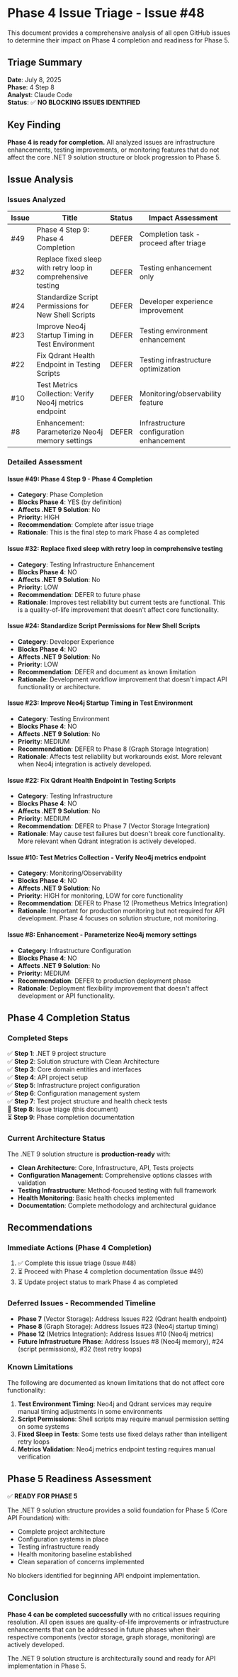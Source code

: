 # Phase 4 Issue Triage - Issue #48

This document provides a comprehensive analysis of all open GitHub issues to determine their impact on Phase 4 completion and readiness for Phase 5.

## Triage Summary

**Date**: July 8, 2025  
**Phase**: 4 Step 8  
**Analyst**: Claude Code  
**Status**: ✅ **NO BLOCKING ISSUES IDENTIFIED**

## Key Finding

**Phase 4 is ready for completion.** All analyzed issues are infrastructure enhancements, testing improvements, or monitoring features that do not affect the core .NET 9 solution structure or block progression to Phase 5.

## Issue Analysis

### Issues Analyzed

| Issue | Title | Status | Impact Assessment |
|-------|-------|--------|-------------------|
| #49 | Phase 4 Step 9: Phase 4 Completion | DEFER | Completion task - proceed after triage |
| #32 | Replace fixed sleep with retry loop in comprehensive testing | DEFER | Testing enhancement only |
| #24 | Standardize Script Permissions for New Shell Scripts | DEFER | Developer experience improvement |
| #23 | Improve Neo4j Startup Timing in Test Environment | DEFER | Testing environment enhancement |
| #22 | Fix Qdrant Health Endpoint in Testing Scripts | DEFER | Testing infrastructure optimization |
| #10 | Test Metrics Collection: Verify Neo4j metrics endpoint | DEFER | Monitoring/observability feature |
| #8 | Enhancement: Parameterize Neo4j memory settings | DEFER | Infrastructure configuration enhancement |

### Detailed Assessment

#### Issue #49: Phase 4 Step 9 - Phase 4 Completion
- **Category**: Phase Completion
- **Blocks Phase 4**: YES (by definition)
- **Affects .NET 9 Solution**: No
- **Priority**: HIGH
- **Recommendation**: Complete after issue triage
- **Rationale**: This is the final step to mark Phase 4 as completed

#### Issue #32: Replace fixed sleep with retry loop in comprehensive testing
- **Category**: Testing Infrastructure Enhancement
- **Blocks Phase 4**: NO
- **Affects .NET 9 Solution**: No
- **Priority**: LOW
- **Recommendation**: DEFER to future phase
- **Rationale**: Improves test reliability but current tests are functional. This is a quality-of-life improvement that doesn't affect core functionality.

#### Issue #24: Standardize Script Permissions for New Shell Scripts
- **Category**: Developer Experience
- **Blocks Phase 4**: NO
- **Affects .NET 9 Solution**: No
- **Priority**: LOW
- **Recommendation**: DEFER and document as known limitation
- **Rationale**: Development workflow improvement that doesn't impact API functionality or architecture.

#### Issue #23: Improve Neo4j Startup Timing in Test Environment
- **Category**: Testing Environment
- **Blocks Phase 4**: NO
- **Affects .NET 9 Solution**: No
- **Priority**: MEDIUM
- **Recommendation**: DEFER to Phase 8 (Graph Storage Integration)
- **Rationale**: Affects test reliability but workarounds exist. More relevant when Neo4j integration is actively developed.

#### Issue #22: Fix Qdrant Health Endpoint in Testing Scripts
- **Category**: Testing Infrastructure
- **Blocks Phase 4**: NO
- **Affects .NET 9 Solution**: No
- **Priority**: MEDIUM
- **Recommendation**: DEFER to Phase 7 (Vector Storage Integration)
- **Rationale**: May cause test failures but doesn't break core functionality. More relevant when Qdrant integration is actively developed.

#### Issue #10: Test Metrics Collection - Verify Neo4j metrics endpoint
- **Category**: Monitoring/Observability
- **Blocks Phase 4**: NO
- **Affects .NET 9 Solution**: No
- **Priority**: HIGH for monitoring, LOW for core functionality
- **Recommendation**: DEFER to Phase 12 (Prometheus Metrics Integration)
- **Rationale**: Important for production monitoring but not required for API development. Phase 4 focuses on solution structure, not monitoring.

#### Issue #8: Enhancement - Parameterize Neo4j memory settings
- **Category**: Infrastructure Configuration
- **Blocks Phase 4**: NO
- **Affects .NET 9 Solution**: No
- **Priority**: MEDIUM
- **Recommendation**: DEFER to production deployment phase
- **Rationale**: Deployment flexibility improvement that doesn't affect development or API functionality.

## Phase 4 Completion Status

### Completed Steps
✅ **Step 1**: .NET 9 project structure  
✅ **Step 2**: Solution structure with Clean Architecture  
✅ **Step 3**: Core domain entities and interfaces  
✅ **Step 4**: API project setup  
✅ **Step 5**: Infrastructure project configuration  
✅ **Step 6**: Configuration management system  
✅ **Step 7**: Test project structure and health check tests  
🔄 **Step 8**: Issue triage (this document)  
⏳ **Step 9**: Phase completion documentation  

### Current Architecture Status

The .NET 9 solution structure is **production-ready** with:

- **Clean Architecture**: Core, Infrastructure, API, Tests projects
- **Configuration Management**: Comprehensive options classes with validation
- **Testing Infrastructure**: Method-focused testing with full framework
- **Health Monitoring**: Basic health checks implemented
- **Documentation**: Complete methodology and architectural guidance

## Recommendations

### Immediate Actions (Phase 4 Completion)
1. ✅ Complete this issue triage (Issue #48)
2. ⏳ Proceed with Phase 4 completion documentation (Issue #49)
3. ⏳ Update project status to mark Phase 4 as completed

### Deferred Issues - Recommended Timeline
- **Phase 7** (Vector Storage): Address Issues #22 (Qdrant health endpoint)
- **Phase 8** (Graph Storage): Address Issues #23 (Neo4j startup timing)
- **Phase 12** (Metrics Integration): Address Issues #10 (Neo4j metrics)
- **Future Infrastructure Phase**: Address Issues #8 (Neo4j memory), #24 (script permissions), #32 (test retry loops)

### Known Limitations
The following are documented as known limitations that do not affect core functionality:

1. **Test Environment Timing**: Neo4j and Qdrant services may require manual timing adjustments in some environments
2. **Script Permissions**: Shell scripts may require manual permission setting on some systems
3. **Fixed Sleep in Tests**: Some tests use fixed delays rather than intelligent retry loops
4. **Metrics Validation**: Neo4j metrics endpoint testing requires manual verification

## Phase 5 Readiness Assessment

✅ **READY FOR PHASE 5**

The .NET 9 solution structure provides a solid foundation for Phase 5 (Core API Foundation) with:

- Complete project architecture
- Configuration systems in place
- Testing infrastructure ready
- Health monitoring baseline established
- Clean separation of concerns implemented

No blockers identified for beginning API endpoint implementation.

## Conclusion

**Phase 4 can be completed successfully** with no critical issues requiring resolution. All open issues are quality-of-life improvements or infrastructure enhancements that can be addressed in future phases when their respective components (vector storage, graph storage, monitoring) are actively developed.

The .NET 9 solution structure is architecturally sound and ready for API implementation in Phase 5.